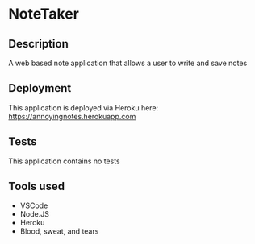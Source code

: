 # NoteTaker

## Description
A web based note application that allows a user to write and save notes

## Deployment
This application is deployed via Heroku here: https://annoyingnotes.herokuapp.com

## Tests
This application contains no tests

## Tools used
* VSCode
* Node.JS
* Heroku
* Blood, sweat, and tears
